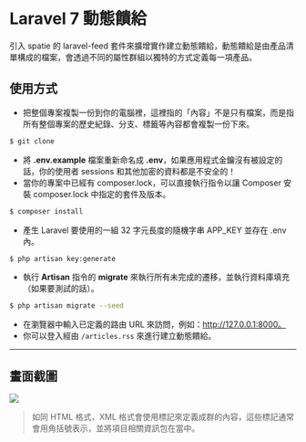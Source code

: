 # Laravel 7 動態饋給

引入 spatie 的 laravel-feed 套件來擴增實作建立動態饋給，動態饋給是由產品清單構成的檔案，會透過不同的屬性群組以獨特的方式定義每一項產品。

## 使用方式
- 把整個專案複製一份到你的電腦裡，這裡指的「內容」不是只有檔案，而是指所有整個專案的歷史紀錄、分支、標籤等內容都會複製一份下來。
```sh
$ git clone
```
- 將 __.env.example__ 檔案重新命名成 __.env__，如果應用程式金鑰沒有被設定的話，你的使用者 sessions 和其他加密的資料都是不安全的！
- 當你的專案中已經有 composer.lock，可以直接執行指令以讓 Composer 安裝 composer.lock 中指定的套件及版本。
```sh
$ composer install
```
- 產⽣ Laravel 要使用的一組 32 字元長度的隨機字串 APP_KEY 並存在 .env 內。
```sh
$ php artisan key:generate
```
- 執行 __Artisan__ 指令的 __migrate__ 來執行所有未完成的遷移，並執行資料庫填充（如果要測試的話）。
```sh
$ php artisan migrate --seed
```
- 在瀏覽器中輸入已定義的路由 URL 來訪問，例如：http://127.0.0.1:8000。
- 你可以登入經由 `/articles.rss` 來進行建立動態饋給。

----

## 畫面截圖
![](https://i.imgur.com/c9DUJ0n.png)
> 如同 HTML 格式，XML 格式會使用標記來定義成群的內容，這些標記通常會用角括號表示，並將項目相關資訊包在當中。